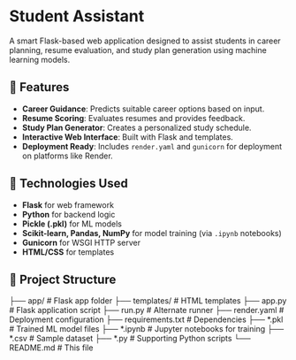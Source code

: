 # Student Assistant

A smart Flask-based web application designed to assist students in career planning, resume evaluation, and study plan generation using machine learning models.

## 🚀 Features

- **Career Guidance**: Predicts suitable career options based on input.
- **Resume Scoring**: Evaluates resumes and provides feedback.
- **Study Plan Generator**: Creates a personalized study schedule.
- **Interactive Web Interface**: Built with Flask and templates.
- **Deployment Ready**: Includes `render.yaml` and `gunicorn` for deployment on platforms like Render.

## 🧠 Technologies Used

- **Flask** for web framework
- **Python** for backend logic
- **Pickle (.pkl)** for ML models
- **Scikit-learn, Pandas, NumPy** for model training (via `.ipynb` notebooks)
- **Gunicorn** for WSGI HTTP server
- **HTML/CSS** for templates

## 📁 Project Structure
├── app/ # Flask app folder
├── templates/ # HTML templates
├── app.py # Flask application script
├── run.py # Alternate runner
├── render.yaml # Deployment configuration
├── requirements.txt # Dependencies
├── *.pkl # Trained ML model files
├── *.ipynb # Jupyter notebooks for training
├── *.csv # Sample dataset
├── *.py # Supporting Python scripts
└── README.md # This file

